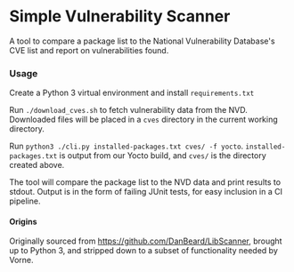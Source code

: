 # Simple Vulnerability Scanner

A tool to compare a package list to the National Vulnerability Database's CVE list and report on vulnerabilities found.

### Usage

Create a Python 3 virtual environment and install `requirements.txt`

Run `./download_cves.sh` to fetch vulnerability data from the NVD. Downloaded files will be placed in a `cves` directory in the current working directory.

Run `python3 ./cli.py installed-packages.txt cves/ -f yocto`. `installed-packages.txt` is output from our Yocto build, and `cves/` is the directory created above.

The tool will compare the package list to the NVD data and print results to stdout. Output is in the form of failing JUnit tests, for easy inclusion in a CI pipeline.

#### Origins

Originally sourced from https://github.com/DanBeard/LibScanner, brought up to Python 3, and stripped down to a subset of functionality needed by Vorne.
